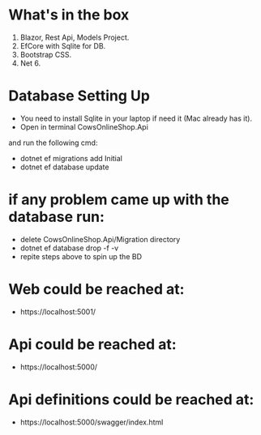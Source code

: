 # What's in the box

1. Blazor, Rest Api, Models Project.
2. EfCore with Sqlite for DB.
3. Bootstrap CSS.
4. Net 6.

# Database Setting Up
- You need to install Sqlite in your laptop if need it (Mac already has it).
- Open in terminal CowsOnlineShop.Api

and run the following cmd:
-  dotnet ef migrations add Initial
-  dotnet ef database update

# if any problem came up with the database run:
- delete CowsOnlineShop.Api/Migration directory
- dotnet ef database drop -f -v
- repite steps above to spin up the BD


# Web could be reached at:
- https://localhost:5001/

# Api could be reached at:
- https://localhost:5000/

# Api definitions could be reached at:
- https://localhost:5000/swagger/index.html

